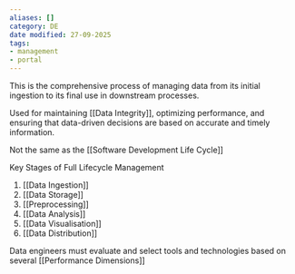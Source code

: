 ```yaml
---
aliases: []
category: DE
date modified: 27-09-2025
tags:
- management
- portal
---
```

This is the comprehensive process of managing data from its initial ingestion to its final use in downstream processes. 

Used for maintaining [[Data Integrity]], optimizing performance, and ensuring that data-driven decisions are based on accurate and timely information. 

Not the same as the [[Software Development Life Cycle]]

Key Stages of Full Lifecycle Management

1. [[Data Ingestion]]
2. [[Data Storage]]
3. [[Preprocessing]]
4. [[Data Analysis]]
5. [[Data Visualisation]]
6. [[Data Distribution]]

Data engineers must evaluate and select tools and technologies based on several [[Performance Dimensions]]